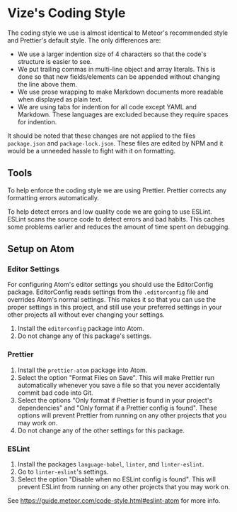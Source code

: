 # Vize's Coding Style

The coding style we use is almost identical to Meteor's recommended style and
Prettier's default style. The only differences are:

*   We use a larger indention size of 4 characters so that the code's structure
    is easier to see.
*   We put trailing commas in multi-line object and array literals. This is done
    so that new fields/elements can be appended without changing the line above
    them.
*   We use prose wrapping to make Markdown documents more readable when
    displayed as plain text.
*   We are using tabs for indention for all code except YAML and Markdown. These
    languages are excluded because they require spaces for indention.

It should be noted that these changes are not applied to the files
`package.json` and `package-lock.json`. These files are edited by NPM and it
would be a unneeded hassle to fight with it on formatting.

## Tools

To help enforce the coding style we are using Prettier. Prettier corrects any
formatting errors automatically.

To help detect errors and low quality code we are going to use ESLint. ESLint
scans the source code to detect errors and bad habits. This caches some problems
earlier and reduces the amount of time spent on debugging.

## Setup on Atom

### Editor Settings

For configuring Atom's editor settings you should use the EditorConfig package.
EditorConfig reads settings from the `.editorconfig` file and overrides Atom's
normal settings. This makes it so that you can use the proper settings in this
project, and still use your preferred settings in your other projects all
without ever changing your settings.

1.  Install the `editorconfig` package into Atom.
1.  Do not change any of this package's settings.

### Prettier

1.  Install the `prettier-atom` package into Atom.
1.  Select the option "Format Files on Save". This will make Prettier run
    automatically whenever you save a file so that you never accidentally commit
    bad code into Git.
1.  Select the options "Only format if Prettier is found in your project's
    dependencies" and "Only format if a Prettier config is found". These options
    will prevent Prettier from running on any other projects that you may work
    on.
1.  Do not change any of the other settings for this package.

### ESLint

1.  Install the packages `language-babel`, `linter`, and `linter-eslint`.
1.  Go to `linter-eslint`'s settings.
1.  Select the option "Disable when no ESLint config is found". This will
    prevent ESLint from running on any other projects that you may work on.

See https://guide.meteor.com/code-style.html#eslint-atom for more info.
